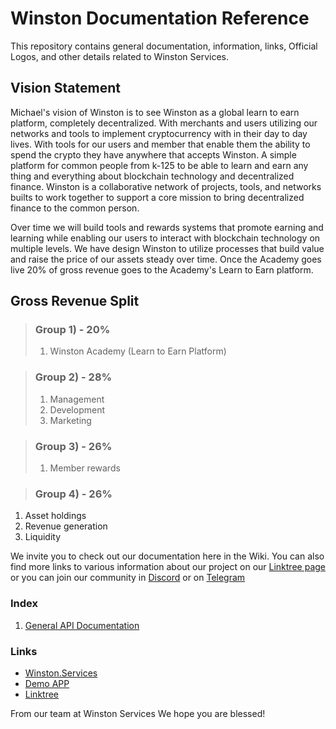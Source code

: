 # Winston Documentation Reference
This repository contains general documentation, information, links, Official Logos, and other details related to Winston Services.

## Vision Statement

Michael's vision of Winston is to see Winston as a global learn to earn platform, completely decentralized. With merchants and users utilizing our networks and tools to implement cryptocurrency with in their day to day lives. With tools for our users and member that enable them the ability to spend the crypto they have anywhere that accepts Winston. A simple platform for common people from k-125 to be able to learn and earn any thing and everything about blockchain technology and decentralized finance. Winston is a collaborative network of projects, tools, and networks builts to work together to support a core mission to bring decentralized finance to the common person.

Over time we will build tools and rewards systems that promote earning and learning while enabling our users to interact with blockchain technology on multiple levels.
We have design Winston to utilize processes that build value and raise the price of our assets steady over time. Once the Academy goes live 20% of gross revenue goes to the Academy's Learn to Earn platform.

## Gross Revenue Split

> ### Group 1) - 20%
> 1. Winston Academy (Learn to Earn Platform)

> ### Group 2) - 28%
> 1. Management 
> 1. Development
> 1. Marketing

> ### Group 3) - 26%
> 1. Member rewards

> ### Group 4) - 26%
1. Asset holdings
1. Revenue generation
1. Liquidity

We invite you to check out our documentation here in the Wiki. You can also find more links to various information about our project on our [Linktree page](https://linktr.ee/winston.services) or you can join our community in [Discord](https://discord.gg/rickletoken) or on [Telegram](https://t.me/therickle)


### Index

1. [General API Documentation](https://github.com/Winston-Services/api-documentation)

### Links

* [Winston.Services](https://winston.services)
* [Demo APP](https://demo.winston.services)
* [Linktree](https://linktr.ee/winston.services)


From our team at Winston Services
We hope you are blessed!

